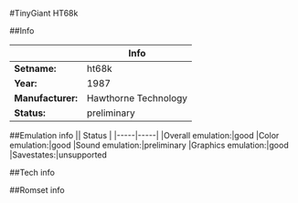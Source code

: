 #TinyGiant HT68k

##Info

||Info|
|-----|-----|
|**Setname:**|ht68k
|**Year:**|1987
|**Manufacturer:**|Hawthorne Technology
|**Status:**|preliminary

##Emulation info
|| Status |
|-----|-----|
|Overall emulation:|good
|Color emulation:|good
|Sound emulation:|preliminary
|Graphics emulation:|good
|Savestates:|unsupported

##Tech info

##Romset info

<!--- START OF EDITED COMMENT DO NOT TOUCH TEXT ABOVE-->
